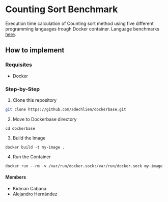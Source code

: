 # Counting Sort Benchmark

Execution time calculation of Counting sort method using five different programming languages trough Docker container. Language benchmarks [here](https://github.com/adechlien/dockerbase).

## How to implement

### Requisites
- Docker

### Step-by-Step
1. Clone this repository
``` bash
git clone https://github.com/adechlien/dockerbase.git
```
2. Move to Dockerbase directory
```
cd dockerbase
```
3. Build the Image
```
docker build -t my-image .
```
4. Run the Container
```
docker run --rm -v /var/run/docker.sock:/var/run/docker.sock my-image
```

#### Members
- Kidman Cabana
- Alejandro Hernández
